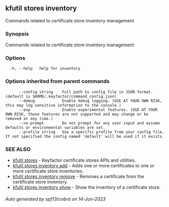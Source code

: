 ## kfutil stores inventory

Commands related to certificate store inventory management

### Synopsis

Commands related to certificate store inventory management

### Options

```
  -h, --help   help for inventory
```

### Options inherited from parent commands

```
      --config string    Full path to config file in JSON format. (default is $HOME/.keyfactor/command_config.json)
      --debug            Enable debug logging. (USE AT YOUR OWN RISK, this may log sensitive information to the console.)
      --exp              Enable experimental features. (USE AT YOUR OWN RISK, these features are not supported and may change or be removed at any time.)
      --no-prompt        Do not prompt for any user input and assume defaults or environmental variables are set.
      --profile string   Use a specific profile from your config file. If not specified the config named 'default' will be used if it exists.
```

### SEE ALSO

* [kfutil stores](kfutil_stores.md)	 - Keyfactor certificate stores APIs and utilities.
* [kfutil stores inventory add](kfutil_stores_inventory_add.md)	 - Adds one or more certificates to one or more certificate store inventories.
* [kfutil stores inventory remove](kfutil_stores_inventory_remove.md)	 - Removes a certificate from the certificate store inventory.
* [kfutil stores inventory show](kfutil_stores_inventory_show.md)	 - Show the inventory of a certificate store.

###### Auto generated by spf13/cobra on 14-Jun-2023

